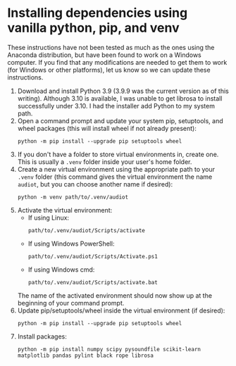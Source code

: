 # Installing dependencies using vanilla python, pip, and venv

These instructions have not been tested as much as the ones using the Anaconda distribution, but
have been found to work on a Windows computer.  If you find that any modifications are needed to get
them to work (for Windows or other platforms), let us know so we can update these instructions.

1.  Download and install Python 3.9 (3.9.9 was the current version as of this writing).  Although
	3.10 is available, I was unable to get librosa to install successfully under 3.10.  I had the
	installer add Python to my system path.
2.  Open a command prompt and update your system pip, setuptools, and wheel packages (this will
	install wheel if not already present):
    ```
    python -m pip install --upgrade pip setuptools wheel
    ```
3.  If you don't have a folder to store virtual environments in, create one.  This is usually a
	`.venv` folder inside your user's home folder.
4.	Create a new virtual environment using the appropriate path to your `.venv` folder (this command
	gives the virtual environment the name `audiot`, but you can choose another name if desired):
	```
	python -m venv path/to/.venv/audiot
	```
5.	Activate the virtual environment:
	-	If using Linux: 
		```
		path/to/.venv/audiot/Scripts/activate
		```
	-	If using Windows PowerShell: 
		```
		path/to/.venv/audiot/Scripts/Activate.ps1
		```
	-	If using Windows cmd: 
		```
		path/to/.venv/audiot/Scripts/activate.bat
		```
	The name of the activated environment should now show up at the beginning of your command prompt.
6.	Update pip/setuptools/wheel inside the virtual environment (if desired):
	```
	python -m pip install --upgrade pip setuptools wheel
	```
7.	Install packages:
	```
	python -m pip install numpy scipy pysoundfile scikit-learn matplotlib pandas pylint black rope librosa
	```
